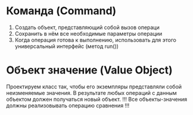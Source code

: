 # Команда (Command)
1. Создать объект, представляющий собой вызов операци
2. Сохранить в нём все необходимые параметры операции
3. Когда операция готова к выполнению, использовать для этого универсальный интерфейс (метод run())

# Объект значение (Value Object)
Проектируем класс так, чтобы его экземпляры представляли собой неизменяемые значения.
В результате любых операций с данным объектом должен получаться новый объект.
!!! Все объекты-значения должны реализовывать операцию сравнения !!!